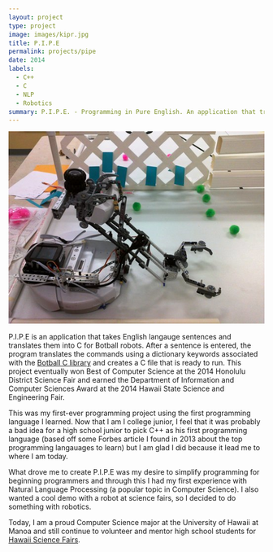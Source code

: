 ```yaml
---
layout: project
type: project
image: images/kipr.jpg
title: P.I.P.E
permalink: projects/pipe
date: 2014
labels:
  - C++
  - C
  - NLP
  - Robotics
summary: P.I.P.E. - Programming in Pure English. An application that translates English into code. My project for the 2014 Honolulu District and Hawaii State Science and Engineering Fair.
---
```

<img class class="ui medium right floated rounded image" src="../images/rumba.jpg">

P.I.P.E is an application that takes English langauge sentences and translates them into C for Botball robots. 
After a sentence is entered, the program translates the commands using a dictionary keywords associated with the [Botball C library](http://files.kipr.org/link/documentation/libkovan_docs/index.html) and creates a C file that is ready to run.
This project eventually won Best of Computer Science at the 2014 Honolulu District Science Fair and earned the Department of Information and Computer Sciences Award at the 2014 Hawaii State Science and Engineering Fair.

This was my first-ever programming project using the first programming language I learned. 
Now that I am I college junior, I feel that it was probably a bad idea for a high school junior to pick C++ as his first programming language (based off some Forbes article I found in 2013 about the top programming langauages to learn) but I am glad I did because it lead me to where I am today.

What drove me to create P.I.P.E was my desire to simplify programming for beginning programmers and through this I had my first experience with Natural Language Processing (a popular topic in Computer Science). I also wanted a cool demo with a robot at science fairs, so I decided to do something with robotics. 

Today, I am a proud Computer Science major at the University of Hawaii at Manoa and still continue to volunteer and mentor high school students for [Hawaii Science Fairs](http://www.hawaiiacademyofscience.org/). 
